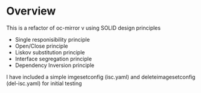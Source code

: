 # Overview

This is a refactor of oc-mirror v using SOLID design principles

- Single responisibility principle
- Open/Close principle
- Liskov substitution principle
- Interface segregation principle
- Dependency Inversion principle

I have included a simple imgesetconfig (isc.yaml) and deleteimagesetconfig (del-isc.yaml) for
initial testing
